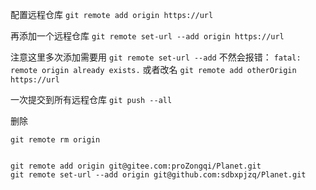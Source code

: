 配置远程仓库
`git remote add origin https://url`

再添加一个远程仓库
`git remote set-url --add origin https://url`

注意这里多次添加需要用
`git remote set-url --add`
不然会报错：
`fatal: remote origin already exists.`
或者改名
`git remote add otherOrigin https://url`

一次提交到所有远程仓库
`git push --all`





删除

`git remote rm origin`

```

git remote add origin git@gitee.com:proZongqi/Planet.git
git remote set-url --add origin git@github.com:sdbxpjzq/Planet.git

```



